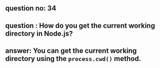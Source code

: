 
      
## question no: 34

## question : How do you get the current working directory in Node.js?

## answer: You can get the current working directory using the `process.cwd()` method.
      